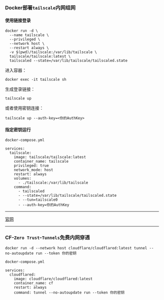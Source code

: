 ### Docker部署`tailscale`内网组网


#### 使用链接登录
```
docker run -d \
  --name tailscale \
  --privileged \
  --network host \
  --restart always \
  -v $(pwd)/tailscale:/var/lib/tailscale \
  tailscale/tailscale:latest \
  tailscaled --state=/var/lib/tailscale/tailscaled.state
```

进入容器：
```
docker exec -it tailscale sh
```
生成登录链接：
```
tailscale up
```

或者使用密钥连接：
```
tailscale up --auth-key=<你的AuthKey>
```





#### 指定密钥运行

`docker-compose.yml`

```
services:
  tailscale:
    image: tailscale/tailscale:latest
    container_name: tailscale
    privileged: true
    network_mode: host
    restart: always
    volumes:
      - ./tailscale:/var/lib/tailscale
    command:
      - tailscaled
      - --state=/var/lib/tailscale/tailscaled.state
      - --tun=tailscale0
      - --auth-key=你的AuthKey
```



---

[官网](https://tailscale.com/)

---



### CF-`Zero Trust`-`Tunnels`免费内网穿透

```
docker run -d --network host cloudflare/cloudflared:latest tunnel --no-autoupdate run --token 你的密钥
```



`docker-compose.yml`
```
services:
  cloudflared:
    image: cloudflare/cloudflared:latest
    container_name: cf
    restart: always
    command: tunnel --no-autoupdate run --token 你的密钥
```
